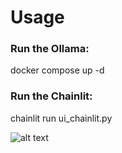 # Usage

### Run the Ollama:

docker compose up -d

### Run the Chainlit:

chainlit run ui_chainlit.py

![alt text](image.png)